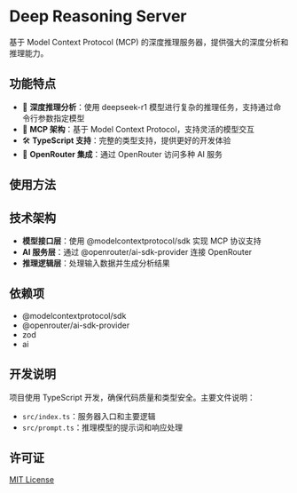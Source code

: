 # Deep Reasoning Server

基于 Model Context Protocol (MCP) 的深度推理服务器，提供强大的深度分析和推理能力。

## 功能特点

- 🧠 **深度推理分析**：使用 deepseek-r1 模型进行复杂的推理任务，支持通过命令行参数指定模型
- 🔄 **MCP 架构**：基于 Model Context Protocol，支持灵活的模型交互
- 🛠 **TypeScript 支持**：完整的类型支持，提供更好的开发体验
- 🔌 **OpenRouter 集成**：通过 OpenRouter 访问多种 AI 服务

## 使用方法

## 技术架构

- **模型接口层**：使用 @modelcontextprotocol/sdk 实现 MCP 协议支持
- **AI 服务层**：通过 @openrouter/ai-sdk-provider 连接 OpenRouter
- **推理逻辑层**：处理输入数据并生成分析结果

## 依赖项

- @modelcontextprotocol/sdk
- @openrouter/ai-sdk-provider
- zod
- ai

## 开发说明

项目使用 TypeScript 开发，确保代码质量和类型安全。主要文件说明：

- `src/index.ts`：服务器入口和主要逻辑
- `src/prompt.ts`：推理模型的提示词和响应处理

## 许可证

[MIT License](LICENSE)
